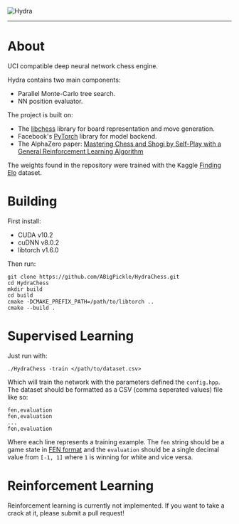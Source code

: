 ![Hydra](https://i.ibb.co/ChY2NnB/hydra-chess.png)

--------------------------------------------------------------------------------

# About
UCI compatible deep neural network chess engine.

Hydra contains two main components:
- Parallel Monte-Carlo tree search.
- NN position evaluator.

The project is built on:
- The [libchess](https://github.com/Mk-Chan/libchess) library for board representation and move generation.
- Facebook's [PyTorch](https://github.com/pytorch/pytorch) library for model backend.
- The AlphaZero paper: [Mastering Chess and Shogi by Self-Play with a General Reinforcement Learning Algorithm](https://arxiv.org/abs/1712.01815)

The weights found in the repository were trained with the Kaggle [Finding Elo](https://www.kaggle.com/c/finding-elo/data) dataset.
# Building
First install:
- CUDA v10.2
- cuDNN v8.0.2
- libtorch v1.6.0 

Then run:
```
git clone https://github.com/ABigPickle/HydraChess.git
cd HydraChess
mkdir build
cd build
cmake -DCMAKE_PREFIX_PATH=/path/to/libtorch ..
cmake --build .
```
# Supervised Learning
Just run with:
```
./HydraChess -train </path/to/dataset.csv>
```
Which will train the network with the parameters defined the `config.hpp`. The dataset should be formatted as a CSV (comma seperated values) file like so:
```
fen,evaluation
fen,evaluation
...
fen,evaluation
```
Where each line represents a training example. The `fen` string should be a game state in [FEN format](hhttps://en.wikipedia.org/wiki/Forsyth%E2%80%93Edwards_Notation) and the `evaluation` should be a single decimal value from `[-1, 1]` where `1` is winning for white and vice versa.
# Reinforcement Learning
Reinforcement learning is currently not implemented. If you want to take a crack at it, please submit a pull request!
